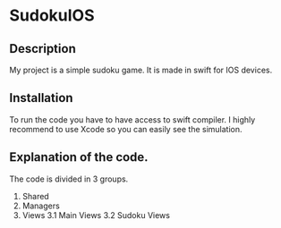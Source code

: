 # SudokuIOS

## Description 
My project is a simple sudoku game. It is made in swift for IOS devices.

## Installation
To run the code you have to have access to swift compiler.
I highly recommend to use Xcode so you can easily see the simulation.

## Explanation of the code.
The code is divided in 3 groups.
1. Shared 
2. Managers
3. Views
    3.1 Main Views
    3.2 Sudoku Views
